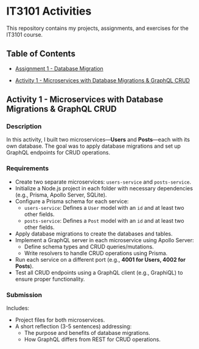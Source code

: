 # IT3101 Activities  

This repository contains my projects, assignments, and exercises for the IT3101 course.  

## Table of Contents  

- [Assignment 1 - Database Migration](#activity-1---microservices-with-database-migrations--graphql-crud)  

- [Activity 1 - Microservices with Database Migrations & GraphQL CRUD](#activity-1---microservices-with-database-migrations--graphql-crud)  

## Activity 1 - Microservices with Database Migrations & GraphQL CRUD  

### Description  

In this activity, I built two microservices—**Users** and **Posts**—each with its own database. The goal was to apply database migrations and set up GraphQL endpoints for CRUD operations.  

### Requirements  

- Create two separate microservices: `users-service` and `posts-service`.  
- Initialize a Node.js project in each folder with necessary dependencies (e.g., Prisma, Apollo Server, SQLite).  
- Configure a Prisma schema for each service:  
  - `users-service`: Defines a `User` model with an `id` and at least two other fields.  
  - `posts-service`: Defines a `Post` model with an `id` and at least two other fields.  
- Apply database migrations to create the databases and tables.  
- Implement a GraphQL server in each microservice using Apollo Server:  
  - Define schema types and CRUD queries/mutations.  
  - Write resolvers to handle CRUD operations using Prisma.  
- Run each service on a different port (e.g., **4001 for Users, 4002 for Posts**).  
- Test all CRUD endpoints using a GraphQL client (e.g., GraphiQL) to ensure proper functionality.  

### Submission  

Includes:  
- Project files for both microservices.  
- A short reflection (3-5 sentences) addressing:  
  - The purpose and benefits of database migrations.  
  - How GraphQL differs from REST for CRUD operations.  
